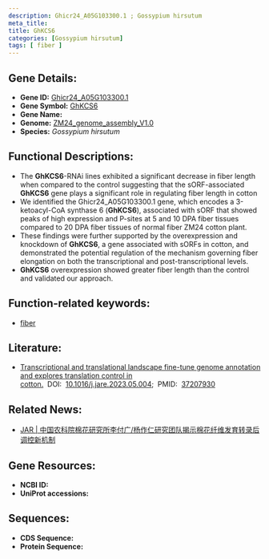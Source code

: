```yaml
---
description: Ghicr24_A05G103300.1 ; Gossypium hirsutum
meta_title:
title: GhKCS6
categories: [Gossypium hirsutum]
tags: [ fiber ]
---
```


## Gene Details:
- **Gene ID:**	[Ghicr24_A05G103300.1]()
- **Gene Symbol:** <u>GhKCS6</u>
- **Gene Name:** 
- **Genome:** [ZM24_genome_assembly_V1.0]()
- **Species:** *Gossypium hirsutum*

## Functional Descriptions:
   - The **GhKCS6**-RNAi lines exhibited a significant decrease in fiber length when compared to the control suggesting that the sORF-associated **GhKCS6** gene plays a significant role in regulating fiber length in cotton
   - We identified the Ghicr24_A05G103300.1 gene, which encodes a 3-ketoacyl-CoA synthase 6 (**GhKCS6**), associated with sORF that showed peaks of high expression and P-sites at 5 and 10 DPA fiber tissues compared to 20 DPA fiber tissues of normal fiber ZM24 cotton plant.
   - These findings were further supported by the overexpression and knockdown of **GhKCS6**, a gene associated with sORFs in cotton, and demonstrated the potential regulation of the mechanism governing fiber elongation on both the transcriptional and post-transcriptional levels.
   - **GhKCS6** overexpression showed greater fiber length than the control and validated our approach.

## Function-related keywords:
   - [fiber](/tags/fiber/)

## Literature:
   - [Transcriptional and translational landscape fine-tune genome annotation and explores translation control in cotton.]( https://www.sciencedirect.com/science/article/pii/S209012322300142X?via%3Dihub)&nbsp;&nbsp;DOI:&nbsp;&nbsp;[10.1016/j.jare.2023.05.004](https://www.sciencedirect.com/science/article/pii/S209012322300142X?via%3Dihub);&nbsp;&nbsp;PMID:&nbsp;&nbsp;[37207930](https://pubmed.ncbi.nlm.nih.gov/37207930/)

## Related News:
   - [JAR | 中国农科院棉花研究所李付广/杨作仁研究团队揭示棉花纤维发育转录后调控新机制](https://mp.weixin.qq.com/s/i-XbQtZr3qfvYw9wWeeqzg)

## Gene Resources:
- **NCBI ID:**  [](https://www.ncbi.nlm.nih.gov/gene/?term=)
- **UniProt accessions:** [](https://www.uniprot.org/uniprotkb//entry)



## Sequences:
- **CDS Sequence:**
- **Protein Sequence:**
